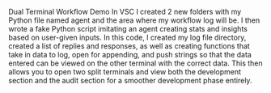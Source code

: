 Dual Terminal Workflow Demo
In VSC I created 2 new folders with my Python file named agent and the area where my workflow log will be.
I then wrote a fake Python script imitating an agent creating stats and insights based on user-given inputs. 
In this code, I created my log file directory, created a list of replies and responses, as well as creating functions that take in data to log, open for appending, and push strings so that the data entered can be viewed on the other terminal with the correct data. 
This then allows you to open two split terminals and view both the development section and the audit section for a smoother development phase entirely. 
